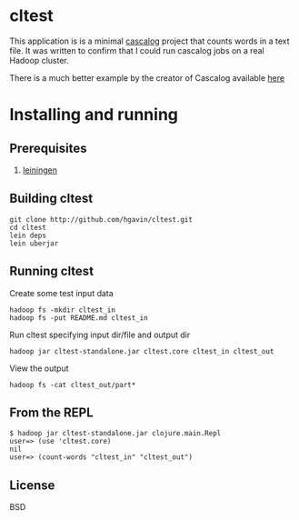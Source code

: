 cltest
======

This application is is a minimal
[cascalog](http://github.com/nathanmarz/cascalog) project that  counts
words in a text file.  It was written to confirm that I could run
cascalog jobs on a real Hadoop cluster.

There is a much better example by the creator of Cascalog available
[here](http://github.com/nathanmarz/cascalog-demo)

Installing and running
======================
Prerequisites
-------------
1. [leiningen](http://github.com/technomancy/leiningen)

Building cltest
---------------
    git clone http://github.com/hgavin/cltest.git
    cd cltest
    lein deps
    lein uberjar

Running cltest
---------------
Create some test input data

    hadoop fs -mkdir cltest_in
    hadoop fs -put README.md cltest_in

Run cltest specifying input dir/file and output dir

    hadoop jar cltest-standalone.jar cltest.core cltest_in cltest_out

View the output

    hadoop fs -cat cltest_out/part*

From the REPL
-------------

    $ hadoop jar cltest-standalone.jar clojure.main.Repl
    user=> (use 'cltest.core)
    nil
    user=> (count-words "cltest_in" "cltest_out")

License
-------

BSD
